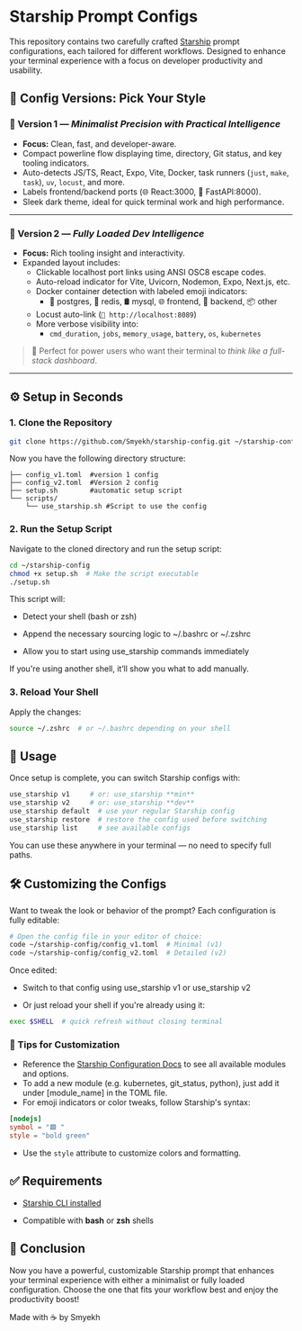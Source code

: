 # Starship Prompt Configs

This repository contains two carefully crafted [Starship](https://starship.rs) prompt configurations, each tailored for different workflows. Designed to enhance your terminal experience with a focus on developer productivity and usability.

## 🔀 Config Versions: Pick Your Style

### 🥇 Version 1 — *Minimalist Precision with Practical Intelligence*

- **Focus:** Clean, fast, and developer-aware.
- Compact powerline flow displaying time, directory, Git status, and key tooling indicators.
- Auto-detects JS/TS, React, Expo, Vite, Docker, task runners (`just`, `make`, `task`), `uv`, `locust`, and more.
- Labels frontend/backend ports (🌐 React:3000, 🚀 FastAPI:8000).
- Sleek dark theme, ideal for quick terminal work and high performance.

---

### 🥈 Version 2 — *Fully Loaded Dev Intelligence*

- **Focus:** Rich tooling insight and interactivity.
- Expanded layout includes:
  - Clickable localhost port links using ANSI OSC8 escape codes.
  - Auto-reload indicator for Vite, Uvicorn, Nodemon, Expo, Next.js, etc.
  - Docker container detection with labeled emoji indicators:
    - 🐘 postgres, 🧠 redis, 🛢️ mysql, 🌐 frontend, 🚀 backend, 📦 other
  - Locust auto-link (`🐜 http://localhost:8089`)
  - More verbose visibility into:
    - `cmd_duration`, `jobs`, `memory_usage`, `battery`, `os`, `kubernetes`

> 🎯 Perfect for power users who want their terminal to *think like a full-stack dashboard*.

---

## ⚙️ Setup in Seconds

### 1. Clone the Repository

```bash
git clone https://github.com/Smyekh/starship-config.git ~/starship-config 
```

Now you have the following directory structure:

```~/starship-config
├── config_v1.toml  #version 1 config
├── config_v2.toml  #Version 2 config
├── setup.sh        #automatic setup script
└── scripts/ 
    └── use_starship.sh #Script to use the config

```

### 2. Run the Setup Script

Navigate to the cloned directory and run the setup script:

```bash
cd ~/starship-config
chmod +x setup.sh  # Make the script executable
./setup.sh
```

This script will:

- Detect your shell (bash or zsh)

- Append the necessary sourcing logic to ~/.bashrc or ~/.zshrc

- Allow you to start using use_starship commands immediately

If you're using another shell, it’ll show you what to add manually.

### 3. Reload Your Shell

Apply the changes:

```bash
source ~/.zshrc  # or ~/.bashrc depending on your shell
```

## 🚀 Usage

Once setup is complete, you can switch Starship configs with:

```bash
use_starship v1     # or: use_starship **min**
use_starship v2     # or: use_starship **dev**
use_starship default  # use your regular Starship config
use_starship restore  # restore the config used before switching
use_starship list     # see available configs
```

You can use these anywhere in your terminal — no need to specify full paths.

## 🛠️ Customizing the Configs

Want to tweak the look or behavior of the prompt?
Each configuration is fully editable:

```bash
# Open the config file in your editor of choice:
code ~/starship-config/config_v1.toml  # Minimal (v1)
code ~/starship-config/config_v2.toml  # Detailed (v2)
```

Once edited:

- Switch to that config using use_starship v1 or use_starship v2

- Or just reload your shell if you're already using it:

```bash
exec $SHELL  # quick refresh without closing terminal
```

### 🔧 Tips for Customization

- Reference the [Starship Configuration Docs](https://starship.rs/config/) to see all available modules and options.
- To add a new module (e.g. kubernetes, git_status, python), just add it under [module_name] in the TOML file.
- For emoji indicators or color tweaks, follow Starship's syntax:

```toml
[nodejs]
symbol = "🟩 "
style = "bold green"
```

- Use the `style` attribute to customize colors and formatting.

## ✅ Requirements

- [Starship CLI installed](https://starship.rs/guide/#%F0%9F%9A%80-installation)

- Compatible with **bash** or **zsh** shells

## 🎉 Conclusion

Now you have a powerful, customizable Starship prompt that enhances your terminal experience with either a minimalist or fully loaded configuration. Choose the one that fits your workflow best and enjoy the productivity boost!

Made with ☕ by Smyekh
